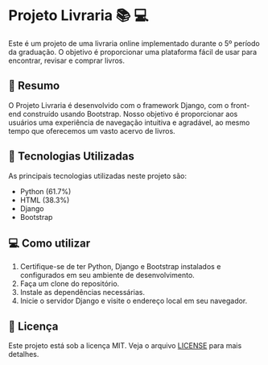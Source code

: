 # Projeto Livraria :books: :computer:

Este é um projeto de uma livraria online implementado durante o 5º período da graduação. O objetivo é proporcionar uma plataforma fácil de usar para encontrar, revisar e comprar livros.

## :dart: Resumo

O Projeto Livraria é desenvolvido com o framework Django, com o front-end construído usando Bootstrap. Nosso objetivo é proporcionar aos usuários uma experiência de navegação intuitiva e agradável, ao mesmo tempo que oferecemos um vasto acervo de livros.

## :wrench: Tecnologias Utilizadas

As principais tecnologias utilizadas neste projeto são:

- Python (61.7%)
- HTML (38.3%)
- Django
- Bootstrap

## :computer: Como utilizar

1. Certifique-se de ter Python, Django e Bootstrap instalados e configurados em seu ambiente de desenvolvimento.
2. Faça um clone do repositório.
3. Instale as dependências necessárias.
4. Inicie o servidor Django e visite o endereço local em seu navegador.

## :memo: Licença

Este projeto está sob a licença MIT. Veja o arquivo [LICENSE](LICENSE) para mais detalhes.
